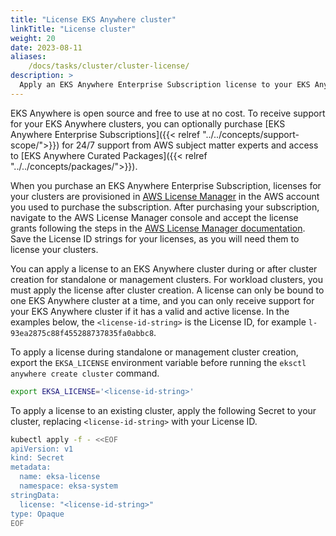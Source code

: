 ```yaml
---
title: "License EKS Anywhere cluster"
linkTitle: "License cluster"
weight: 20
date: 2023-08-11
aliases:
    /docs/tasks/cluster/cluster-license/
description: >
  Apply an EKS Anywhere Enterprise Subscription license to your EKS Anywhere cluster.
---
```


EKS Anywhere is open source and free to use at no cost. To receive support for your EKS Anywhere clusters, you can optionally purchase [EKS Anywhere Enterprise Subscriptions]({{< relref "../../concepts/support-scope/">}}) for 24/7 support from AWS subject matter experts and access to [EKS Anywhere Curated Packages]({{< relref "../../concepts/packages/">}}).

When you purchase an EKS Anywhere Enterprise Subscription, licenses for your clusters are provisioned in [AWS License Manager](https://docs.aws.amazon.com/license-manager/latest/userguide/license-manager.html) in the AWS account you used to purchase the subscription. After purchasing your subscription, navigate to the AWS License Manager console and accept the license grants following the steps in the [AWS License Manager documentation](https://docs.aws.amazon.com/license-manager/latest/userguide/granted-licenses.html). Save the License ID strings for your licenses, as you will need them to license your clusters.

You can apply a license to an EKS Anywhere cluster during or after cluster creation for standalone or management clusters. For workload clusters, you must apply the license after cluster creation. A license can only be bound to one EKS Anywhere cluster at a time, and you can only receive support for your EKS Anywhere cluster if it has a valid and active license. In the examples below, the `<license-id-string>` is the License ID, for example `l-93ea2875c88f455288737835fa0abbc8`.

To apply a license during standalone or management cluster creation, export the `EKSA_LICENSE` environment variable before running the `eksctl anywhere create cluster` command.

```bash
export EKSA_LICENSE='<license-id-string>'
```

To apply a license to an existing cluster, apply the following Secret to your cluster, replacing `<license-id-string>` with your License ID.

   ```bash
   kubectl apply -f - <<EOF 
   apiVersion: v1
   kind: Secret
   metadata:
     name: eksa-license
     namespace: eksa-system
   stringData:
     license: "<license-id-string>"
   type: Opaque
   EOF
   ```
